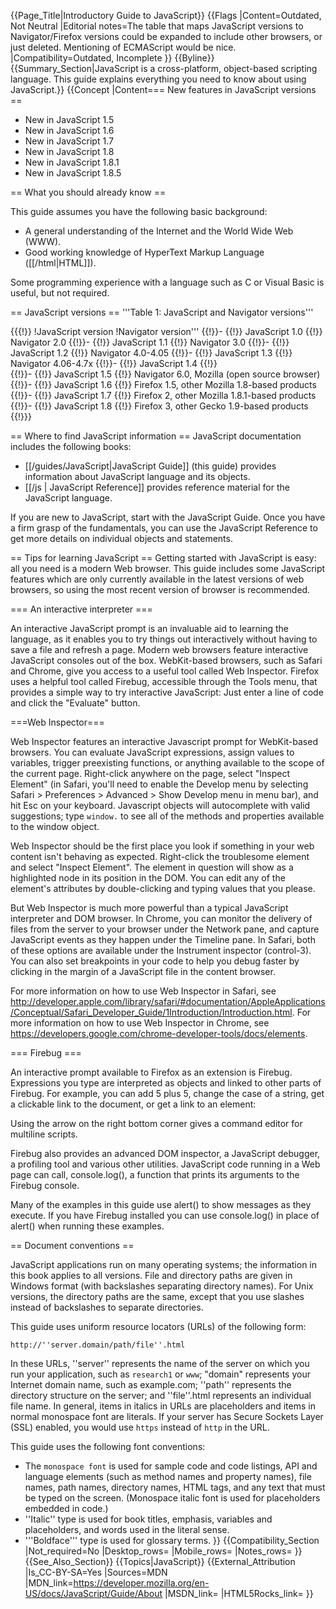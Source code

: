 {{Page_Title|Introductory Guide to JavaScript}}
{{Flags
|Content=Outdated, Not Neutral
|Editorial notes=The table that maps JavaScript versions to Navigator/Firefox versions could be expanded to include other browsers, or just deleted. Mentioning of ECMAScript would be nice.
|Compatibility=Outdated, Incomplete
}}
{{Byline}}
{{Summary_Section|JavaScript is a cross-platform, object-based scripting language. This guide explains everything you need to know about using JavaScript.}}
{{Concept
|Content=== New features in JavaScript versions ==

* New in JavaScript 1.5
* New in JavaScript 1.6
* New in JavaScript 1.7
* New in JavaScript 1.8
* New in JavaScript 1.8.1
* New in JavaScript 1.8.5

== What you should already know ==

This guide assumes you have the following basic background:

* A general understanding of the Internet and the World Wide Web (WWW).
* Good working knowledge of HyperText Markup Language ([[/html|HTML]]).

Some programming experience with a language such as C or Visual Basic is useful, but not required.

== JavaScript versions == 
'''Table 1: JavaScript and Navigator versions'''

{{{!}}
!JavaScript version
!Navigator version'''
{{!}}-
{{!}} JavaScript 1.0 
{{!}} Navigator 2.0
{{!}}-
{{!}} JavaScript 1.1 
{{!}} Navigator 3.0
{{!}}-
{{!}} JavaScript 1.2 
{{!}} Navigator 4.0-4.05
{{!}}-
{{!}} JavaScript 1.3 
{{!}} Navigator 4.06-4.7x
{{!}}-
{{!}} JavaScript 1.4 
{{!}}  
{{!}}-
{{!}} JavaScript 1.5 
{{!}} Navigator 6.0, Mozilla (open source browser)
{{!}}-
{{!}} JavaScript 1.6 
{{!}} Firefox 1.5, other Mozilla 1.8-based products
{{!}}-
{{!}} JavaScript 1.7 
{{!}} Firefox 2, other Mozilla 1.8.1-based products
{{!}}-
{{!}} JavaScript 1.8 
{{!}} Firefox 3, other Gecko 1.9-based products
{{!}}}

== Where to find JavaScript information ==
JavaScript documentation includes the following books:

* [[/guides/JavaScript|JavaScript Guide]] (this guide) provides information about JavaScript language and its objects.
* [[/js | JavaScript Reference]] provides reference material for the JavaScript language.

If you are new to JavaScript, start with the JavaScript Guide. Once you have a firm grasp of the fundamentals, you can use the JavaScript Reference to get more details on individual objects and statements.

== Tips for learning JavaScript ==
Getting started with JavaScript is easy: all you need is a modern Web browser. This guide includes some JavaScript features which are only currently available in the latest versions of web browsers, so using the most recent version of browser is recommended.

=== An interactive interpreter ===

An interactive JavaScript prompt is an invaluable aid to learning the language, as it enables you to try things out interactively without having to save a file and refresh a page. Modern web browsers feature interactive JavaScript consoles out of the box. WebKit-based browsers, such as Safari and Chrome, give you access to a useful tool called Web Inspector. Firefox uses a helpful tool called Firebug, accessible through the Tools menu, that provides a simple way to try interactive JavaScript: Just enter a line of code and click the "Evaluate" button. 

===Web Inspector===

Web Inspector features an interactive Javascript prompt for WebKit-based browsers. You can evaluate JavaScript expressions, assign values to variables, trigger preexisting functions, or anything available to the scope of the current page. Right-click anywhere on the page, select "Inspect Element" (in Safari, you'll need to enable the Develop menu by selecting Safari > Preferences > Advanced > Show Develop menu in menu bar), and hit Esc on your keyboard. Javascript objects will autocomplete with valid suggestions; type <code>window.</code> to see all of the methods and properties available to the window object.

Web Inspector should be the first place you look if something in your web content isn't behaving as expected. Right-click the troublesome element and select "Inspect Element". The element in question will show as a highlighted node in its position in the DOM. You can edit any of the element's attributes by double-clicking and typing values that you please. 

But Web Inspector is much more powerful than a typical JavaScript interpreter and DOM browser. In Chrome, you can monitor the delivery of files from the server to your browser under the Network pane, and capture JavaScript events as they happen under the Timeline pane. In Safari, both of these options are available under the Instrument inspector (control-3). You can also set breakpoints in your code to help you debug faster by clicking in the margin of a JavaScript file in the content browser.

For more information on how to use Web Inspector in Safari, see http://developer.apple.com/library/safari/#documentation/AppleApplications/Conceptual/Safari_Developer_Guide/1Introduction/Introduction.html. For more information on how to use Web Inspector in Chrome, see https://developers.google.com/chrome-developer-tools/docs/elements.

=== Firebug ===

An interactive prompt available to Firefox as an extension is Firebug. Expressions you type are interpreted as objects and linked to other parts of Firebug. For example, you can add 5 plus 5, change the case of a string, get a clickable link to the document, or get a link to an element:

Using the arrow on the right bottom corner gives a command editor for multiline scripts.

Firebug also provides an advanced DOM inspector, a JavaScript debugger, a profiling tool and various other utilities. JavaScript code running in a Web page can call, console.log(), a function that prints its arguments to the Firebug console.

Many of the examples in this guide use alert() to show messages as they execute. If you have Firebug installed you can use console.log() in place of alert() when running these examples.

== Document conventions ==

JavaScript applications run on many operating systems; the information in this book applies to all versions. File and directory paths are given in Windows format (with backslashes separating directory names). For Unix versions, the directory paths are the same, except that you use slashes instead of backslashes to separate directories.

This guide uses uniform resource locators (URLs) of the following form:

<code>http://''server.domain/path/file''.html</code>

In these URLs, ''server'' represents the name of the server on which you run your application, such as <code>research1</code> or <code>www</code>; "domain" represents your Internet domain name, such as example.com; ''path'' represents the directory structure on the server; and ''file''.html represents an individual file name. In general, items in italics in URLs are placeholders and items in normal monospace font are literals. If your server has Secure Sockets Layer (SSL) enabled, you would use <code>https</code> instead of <code>http</code> in the URL.

This guide uses the following font conventions:

* The <code>monospace font</code> is used for sample code and code listings, API and language elements (such as method names and property names), file names, path names, directory names, HTML tags, and any text that must be typed on the screen. (Monospace italic font is used for placeholders embedded in code.)
* ''Italic'' type is used for book titles, emphasis, variables and placeholders, and words used in the literal sense.
* '''Boldface''' type is used for glossary terms.
}}
{{Compatibility_Section
|Not_required=No
|Desktop_rows=
|Mobile_rows=
|Notes_rows=
}}
{{See_Also_Section}}
{{Topics|JavaScript}}
{{External_Attribution
|Is_CC-BY-SA=Yes
|Sources=MDN
|MDN_link=https://developer.mozilla.org/en-US/docs/JavaScript/Guide/About
|MSDN_link=
|HTML5Rocks_link=
}}